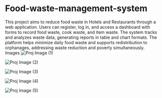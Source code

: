 # Food-waste-management-system
This project aims to reduce food waste in Hotels and Restaurants through a web application. Users can register, log in, and access a dashboard with forms to record food waste, cook waste, and item waste. The system tracks and analyzes waste data, generating reports in table and chart formats. 
The platform helps minimize daily food waste and supports redistribution to orphanages, addressing waste reduction and poverty simultaneously.
Images
![Proj Image (1)](https://github.com/user-attachments/assets/7ec0ab60-616a-482d-b9fd-e1168f7c432c)

![Proj Image (2)](https://github.com/user-attachments/assets/eacbb9c4-edaa-4788-8888-02d5938a6195)

![Proj Image (3)](https://github.com/user-attachments/assets/344c3df1-779f-44a6-991d-da9c2adc4d17)

![Proj Image (4)](https://github.com/user-attachments/assets/bdd33958-0277-4af1-895a-9bc6a2221acf)

![Proj Image (5)](https://github.com/user-attachments/assets/3340d56b-3df7-45be-8e0b-6432b0b6201a)
